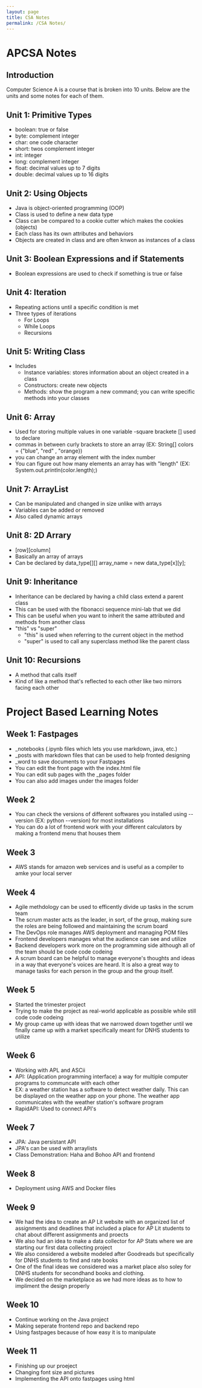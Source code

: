 ```yaml
---
layout: page
title: CSA Notes
permalink: /CSA Notes/
--- 
```

# APCSA Notes
## Introduction
Computer Science A is a course that is broken into 10 units. Below are the units and some notes for each of them. 

## Unit 1: Primitive Types
- boolean: true or false 
- byte: complement integer
- char: one code character
- short: twos complement integer
- int: integer
- long: complement integer
- float: decimal values up to 7 digits
- double: decimal values up to 16 digits

## Unit 2: Using Objects
- Java is object-oriented programming (OOP)
- Class is used to define a new data type
- Class can be compared to a cookie cutter which makes the cookies (objects) 
- Each class has its own attributes and behaviors 
- Objects are created in class and are often knwon as instances of a class

## Unit 3: Boolean Expressions and if Statements
- Boolean expressions are used to check if something is true or false

## Unit 4: Iteration
- Repeating actions until a specific condition is met 
- Three types of iterations
    - For Loops
    - While Loops
    - Recursions

## Unit 5: Writing Class
- Includes
    - Instance variables: stores information about an object created in a class
    - Constructors: create new objects
    - Methods: show the program a new command; you can write specific methods into your classes

## Unit 6: Array
- Used for storing multiple values in one variable
-square brackete [] used to declare
- commas in between curly brackets to store an array (EX: String[] colors = {"blue", "red" , "orange}) 
- you can change an array element with the index number
- You can figure out how many elements an array has with "length" (EX: System.out.println(color.length);)

## Unit 7: ArrayList
- Can be manipulated and changed in size unlike with arrays
- Variables can be added or removed 
- Also called dynamic arrays

## Unit 8: 2D Arrary
- [row][column]
- Basically an array of arrays
- Can be declared by data_type[][] array_name = new data_type[x][y]; 

## Unit 9: Inheritance
- Inheritance can be declared by having a child class extend a parent class
- This can be used with the fibonacci sequence mini-lab that we did
- This can be useful when you want to inherit the same attributed and methods from another class
- "this" vs "super" 
    - "this" is used when referring to the current object in the method
    - "super" is used to call any superclass method like the parent class

## Unit 10: Recursions
- A method that calls itself
- Kind of like a method that's reflected to each other like two mirrors facing each other

# Project Based Learning Notes
## Week 1: Fastpages
- _notebooks (.ipynb files which lets you use markdown, java, etc.)
- _posts with markdown files that can be used to help fronted designing
- _word to save documents to your Fastpages
- You can edit the front page with the index.html file
- You can edit sub pages with the _pages folder
- You can also add images under the images folder

## Week 2
- You can check the versions of different softwares you installed using --version (EX: python --version) for most installations
- You can do a lot of frontend work with your different calculators by making a frontend menu that houses them

## Week 3
- AWS stands for amazon web services and is useful as a compiler to amke your local server 

## Week 4
- Agile methdology can be used to efficently divide up tasks in the scrum team
- The scrum master acts as the leader, in sort, of the group, making sure the roles are being followed and maintaining the scrum board
- The DevOps role manages AWS deployment and managing POM files
- Frontend developers manages what the audience can see and utilize
- Backend developers work more on the programming side although all of the team should be code code codeing
- A scrum board can be helpful to manage everyone's thoughts and ideas in a way that everyone's voices are heard. It is also a great way to manage tasks for each person in the group and the group itself. 

## Week 5
- Started the trimester project
- Trying to make the project as real-world applicable as possible while still code code codeing
- My group came up with ideas that we narrowed down together until we finally came up with a market specifically meant for DNHS students to utilize

## Week 6
- Working with APL and ASCii
- API: (Application programming interface) a way for multiple computer programs to communcate with each other 
- EX: a weather station has a software to detect weather daily. This can be displayed on the weather app on your phone. The weather app communicates with the weather station's software program
- RapidAPI: Used to connect API's

## Week 7
- JPA: Java persistant API
- JPA's can be used with arraylists
- Class Demonstration: Haha and Bohoo API and frontend 

## Week 8
- Deployment using AWS and Docker files

## Week 9
- We had the idea to create an AP Lit website with an organized list of assignments and deadlines that included a place for AP Lit students to chat about different assignments and proects 
- We also had an idea to make a data collector for AP Stats where we are starting our first data collecting project
- We also considered a website modeled after Goodreads but specifically for DNHS students to find and rate books
- One of the final ideas we considered was a market place also soley for DNHS students for secondhand books and clothing. 
- We decided on the marketplace as we had more ideas as to how to impliment the design properly 

## Week 10
- Continue working on the Java project
- Making seperate frontend repo and backend repo
- Using fastpages because of how easy it is to manipulate

## Week 11
- Finishing up our proeject
- Changing font size and pictures
- Implementing the API onto fastpages using html



[^1]:a blogging platform that natively supports Jupyter notebooks in addition to other formats.

